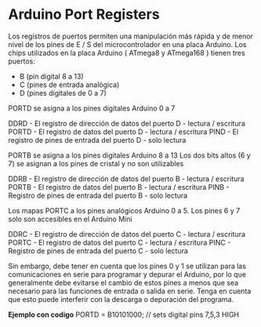 # Arduino Port Registers 

Los registros de puertos permiten una manipulación más rápida y de menor nivel de los pines de E / S del microcontrolador en una placa Arduino. Los chips utilizados en la placa Arduino ( ATmega8 y ATmega168 ) tienen tres puertos:

* B (pin digital 8 a 13)
* C (pines de entrada analógica)
* D (pines digitales de 0 a 7)

PORTD se asigna a los pines digitales Arduino 0 a 7

DDRD - El registro de dirección de datos del puerto D - lectura / escritura
PORTD - El registro de datos del puerto D - lectura / escritura
PIND - El registro de pines de entrada del puerto D - solo lectura

PORTB se asigna a los pines digitales Arduino 8 a 13 Los dos bits altos (6 y 7) se asignan a los pines de cristal y no son utilizables

DDRB - El registro de dirección de datos del puerto B - lectura / escritura
PORTB - El registro de datos del puerto B - lectura / escritura
PINB - Registro de pines de entrada del puerto B - solo lectura

Los mapas PORTC a los pines analógicos Arduino 0 a 5. Los pines 6 y 7 solo son accesibles en el Arduino Mini

DDRC - El registro de dirección de datos del puerto C - lectura / escritura
PORTC - El registro de datos del puerto C - lectura / escritura
PINC - Registro de pines de entrada del puerto C - solo lectura

Sin embargo, debe tener en cuenta que los pines 0 y 1 se utilizan para las comunicaciones en serie para programar y depurar el Arduino, por lo que generalmente debe evitarse el cambio de estos pines a menos que sea necesario para las funciones de entrada o salida en serie. Tenga en cuenta que esto puede interferir con la descarga o depuración del programa.

**Ejemplo con codigo**
PORTD = B10101000; // sets digital pins 7,5,3 HIGH

